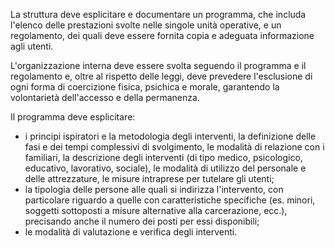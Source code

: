 La struttura deve esplicitare e documentare un programma, che includa l'elenco delle prestazioni svolte nelle singole unità operative, e un regolamento, dei quali deve essere fornita copia e adeguata informazione agli utenti.

L'organizzazione interna deve essere svolta seguendo il programma e il regolamento e, oltre al rispetto delle leggi, deve prevedere l'esclusione di ogni forma di coercizione fisica, psichica e morale, garantendo la volontarietà dell'accesso e della permanenza.

Il programma deve esplicitare:
- i principi ispiratori e la metodologia degli interventi, la definizione delle fasi e dei tempi complessivi di svolgimento, le modalità di relazione con i familiari, la descrizione degli interventi (di tipo medico, psicologico, educativo, lavorativo, sociale), le modalità di utilizzo del personale e delle attrezzature, le misure intraprese per tutelare gli utenti;
- la tipologia delle persone alle quali si indirizza l'intervento, con particolare riguardo a quelle con caratteristiche specifiche (es. minori, soggetti sottoposti a misure alternative alla carcerazione, ecc.), precisando anche il numero dei posti per essi disponibili;
- le modalità di valutazione e verifica degli interventi.